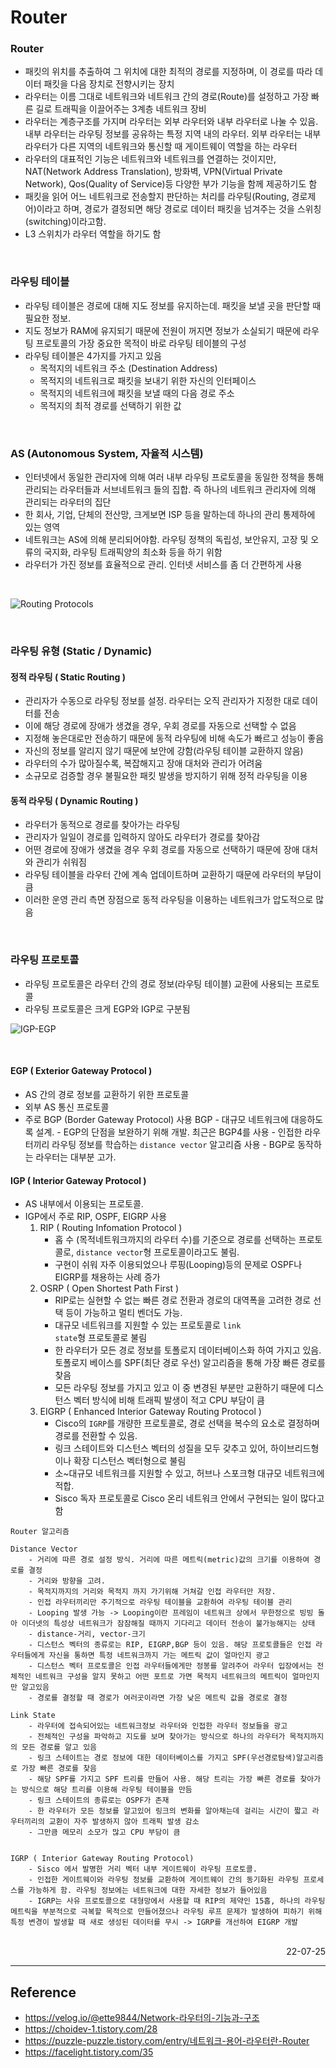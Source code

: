 # Router

### Router
- 패킷의 위치를 추출하여 그 위치에 대한 최적의 경로를 지정하며, 이 경로를 따라 데이터 패킷을 다음 장치로 전향시키는 장치
- 라우터는 이름 그대로 네트워크와 네트워크 간의 경로(Route)를 설정하고 가장 빠른 길로 트래픽을 이끌어주는 3계층 네트워크 장비
- 라우터는 계층구조를 가지며 라우터는 외부 라우터와 내부 라우터로 나눌 수 있음. 내부 라우터는 라우팅 정보를 공유하는 특정 지역 내의 라우터. 외부 라우터는 내부 라우터가 다른 지역의 네트워크와 통신할 때 게이트웨이 역할을 하는 라우터
- 라우터의 대표적인 기능은 네트워크와 네트워크를 연결하는 것이지만, NAT(Network Address Translation), 방화벽, VPN(Virtual Private Network), Qos(Quality of Service)등 다양한 부가 기능을 함께 제공하기도 함
- 패킷을 읽어 어느 네트워크로 전송할지 판단하는 처리를 라우팅(Routing, 경로제어)이라고 하며, 경로가 결정되면 해당 경로로 데이터 패킷을 넘겨주는 것을 스위칭(switching)이라고함. 
- L3 스위치가 라우터 역할을 하기도 함

<br>

### 라우팅 테이블
- 라우팅 테이블은 경로에 대해 지도 정보를 유지하는데. 패킷을 보낼 곳을 판단할 때 필요한 정보. 
- 지도 정보가 RAM에 유지되기 때문에 전원이 꺼지면 정보가 소실되기 때문에 라우팅 프로토콜의 가장 중요한 목적이 바로 라우팅 테이블의 구성
- 라우팅 테이블은 4가지를 가지고 있음
    - 목적지의 네트워크 주소 (Destination Address)
    - 목적지의 네트워크로 패킷을 보내기 위한 자신의 인터페이스
    - 목적지의 네트워크에 패킷을 보낼 때의 다음 경로 주소
    - 목적지의 최적 경로를 선택하기 위한 값

<br>

### AS (Autonomous System, 자율적 시스템)
- 인터넷에서 동일한 관리자에 의해 여러 내부 라우팅 프로토콜을 동일한 정책을 통해 관리되는 라우터들과 서브네트워크 들의 집합. 즉 하나의 네트워크 관리자에 의해 관리되는 라우터의 집단
- 한 회사, 기업, 단체의 전산망, 크게보면 ISP 등을 말하는데 하나의 관리 통제하에 있는 영역
- 네트워크는 AS에 의해 분리되어야함. 라우팅 정책의 독립성, 보안유지, 고장 및 오류의 국지화, 라우팅 트래픽양의 최소화 등을 하기 위함
- 라우터가 가진 정보를 효율적으로 관리. 인터넷 서비스를 좀 더 간편하게 사용

<br>

![Routing Protocols](./img/Routing_protocols.png)

<br>

### 라우팅 유형 (Static / Dynamic)
#### 정적 라우팅 ( Static Routing ) 
- 관리자가 수동으로 라우팅 정보를 설정. 라우터는 오직 관리자가 지정한 대로 데이터를 전송
- 이에 해당 경로에 장애가 생겼을 경우, 우회 경로를 자동으로 선택할 수 없음
- 지정해 놓은대로만 전송하기 때문에 동적 라우팅에 비해 속도가 빠르고 성능이 좋음
- 자신의 정보를 알리지 않기 때문에 보안에 강함(라우팅 테이블 교환하지 않음)
- 라우터의 수가 많아질수록, 복잡해지고 장애 대처와 관리가 어려움
- 소규모로 검증할 경우 불필요한 패킷 발생을 방지하기 위해 정적 라우팅을 이용

#### 동적 라우팅 ( Dynamic Routing )
- 라우터가 동적으로 경로를 찾아가는 라우팅
- 관리자가 일일이 경로를 입력하지 않아도 라우터가 경로를 찾아감
- 어떤 경로에 장애가 생겼을 경우 우회 경로를 자동으로 선택하기 때문에 장애 대처와 관리가 쉬워짐
- 라우팅 테이블을 라우터 간에 계속 업데이트하며 교환하기 때문에 라우터의 부담이 큼
- 이러한 운영 관리 측면 장점으로 동적 라우팅을 이용하는 네트워크가 압도적으로 많음

<br>

### 라우팅 프로토콜
- 라우팅 프로토콜은 라우터 간의 경로 정보(라우팅 테이블) 교환에 사용되는 프로토콜
- 라우팅 프로토콜은 크게 EGP와 IGP로 구분됨

![IGP-EGP](./img/EGP-IGP.png)

<br>

#### EGP ( Exterior Gateway Protocol )
- AS 간의 경로 정보를 교환하기 위한 프로토콜
- 외부 AS 통신 프로토콜
- 주로 BGP (Border Gateway Protocol) 사용
    BGP 
        - 대규모 네트워크에 대응하도록 설계. 
        - EGP의 단점을 보완하기 위해 개발. 최근은 BGP4를 사용
        - 인접한 라우터끼리 라우팅 정보를 학습하는 <code>distance vector</code> 알고리즘 사용
        - BGP로 동작하는 라우터는 대부분 고가.
#### IGP ( Interior Gateway Protocol )
- AS 내부에서 이용되는 프로토콜.
- IGP에서 주로 RIP, OSPF, EIGRP 사용
    1. RIP ( Routing Infomation Protocol )
        - 홉 수 (목적네트워크까지의 라우터 수)를 기준으로 경로를 선택하는 프로토콜로, <code>distance vector</code>형 프로토콜이라고도 불림.
        - 구현이 쉬워 자주 이용되었으나 루핑(Looping)등의 문제로 OSPF나 EIGRP를 채용하는 사례 증가
    2. OSRP ( Open Shortest Path First )
        - RIP로는 실현할 수 없는 빠른 경로 전환과 경로의 대역폭을 고려한 경로 선택 등이 가능하고 멀티 벤더도 가능.
        - 대규모 네트워크를 지원할 수 있는 프로토콜로 <code>link state</code>형 프로토콜로 불림
        - 한 라우터가 모든 경로 정보를 토폴로지 데이터베이스화 하여 가지고 있음. 토폴로지 베이스를 SPF(최단 경로 우선) 알고리즘을 통해 가장 빠른 경로를 찾음
        - 모든 라우팅 정보를 가지고 있고 이 중 변경된 부분만 교환하기 때문에 디스턴스 벡터 방식에 비해 트래픽 발생이 적고 CPU 부담이 큼
    3. EIGRP ( Enhanced Interior Gateway Routing Protocol )
        - Cisco의 <code>IGRP</code>를 개량한 프로토콜로, 경로 선택을 복수의 요소로 결정하며 경로를 전환할 수 있음.
        - 링크 스테이트와 디스턴스 벡터의 성질을 모두 갖추고 있어, 하이브리드형이나 확장 디스턴스 벡터형으로 불림
        - 소~대규모 네트워크를 지원할 수 있고, 허브나 스포크형 대규모 네트워크에 적합.
        - Sisco 독자 프로토콜로 Cisco 온리 네트워크 안에서 구현되는 일이 많다고 함

```
Router 알고리즘

Distance Vector
    - 거리에 따른 경로 설정 방식. 거리에 따른 메트릭(metric)값의 크기를 이용하여 경로를 결정
    - 거리와 방향을 고려. 
    - 목적지까지의 거리와 목적지 까지 가기위해 거쳐갈 인접 라우터만 저장. 
    - 인접 라우터끼리만 주기적으로 라우팅 테이블을 교환하여 라우팅 테이블 관리
    - Looping 발생 가능 -> Looping이란 프레임이 네트워크 상에서 무한정으로 빙빙 돌아 이더넷의 특성상 네트워크가 잠잠해질 때까지 기다리고 데이터 전송이 불가능해지는 상태
    - distance-거리, vector-크기
    - 디스턴스 벡터의 종류로는 RIP, EIGRP,BGP 등이 있음. 해당 프로토콜들은 인접 라우터들에게 자신을 통하면 특정 네트워크까지 가는 메트릭 값이 얼마인지 광고
    - 디스턴스 벡터 프로토콜은 인접 라우터들에게만 정봉를 알려주어 라우터 입장에서는 전체적인 네트워크 구성을 알지 못하고 어떤 포트로 가면 목적지 네트워크의 메트릭이 얼마인지만 알고있음
    - 경로를 결정할 때 경로가 여러곳이라면 가장 낮은 메트릭 값을 경로로 결정

Link State
    - 라우터에 접속되어있는 네트워크정보 라우터와 인접한 라우터 정보들을 광고
    - 전체적인 구성을 파악하고 지도를 보며 찾아가는 방식으로 하나의 라우터가 목적지까지의 모든 경로를 알고 있음
    - 링크 스테이트는 경로 정보에 대한 데이터베이스를 가지고 SPF(우선경로탐색)알고리즘로 가장 빠른 경로를 찾음
    - 해당 SPF를 가지고 SPF 트리를 만들어 사용. 해당 트리는 가장 빠른 경로를 찾아가는 방식으로 해당 트리를 이용해 라우팅 테이블을 만듬
    - 링크 스테이트의 종류로는 OSPF가 존재
    - 한 라우터가 모든 정보를 알고있어 링크의 변화를 알아채는데 걸리는 시간이 짧고 라우터끼리의 교환이 자주 발생하지 않아 트래픽 발생 감소
    - 그만큼 메모리 소모가 많고 CPU 부담이 큼


IGRP ( Interior Gateway Routing Protocol)
    - Sisco 에서 발명한 거리 벡터 내부 게이트웨이 라우팅 프로토콜. 
    - 인접한 게이트웨이와 라우팅 정보를 교환하여 게이트웨이 간의 동기화된 라우팅 프로세스를 가능하게 함. 라우팅 정보에는 네트워크에 대한 자세한 정보가 들어있음
    - IGRP는 사유 프로토콜으로 대형망에서 사용할 때 RIP의 제약인 15홉, 하나의 라우팅 메트릭을 부분적으로 극복할 목적으로 만들어졌으나 라우팅 루프 문제가 발생하여 피하기 위해 특정 변경이 발생할 때 새로 생성된 데이터를 무시 -> IGRP를 개선하여 EIGRP 개발
```


<br>





<div style="text-align: right">22-07-25</div>

-------

## Reference
- https://velog.io/@ette9844/Network-라우터의-기능과-구조
- https://choidev-1.tistory.com/28
- https://puzzle-puzzle.tistory.com/entry/네트워크-용어-라우터란-Router
- https://facelight.tistory.com/35